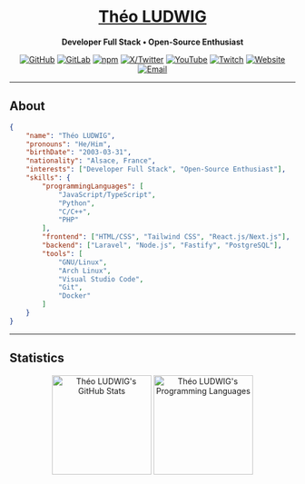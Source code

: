 <h1 align="center"><a href="https://theoludwig.fr/">Théo LUDWIG</a></h1>

<p align="center">
    <strong>Developer Full Stack • Open-Source Enthusiast</strong>
</p>

<p align="center">
    <a href="https://github.com/theoludwig"><img alt="GitHub" src="https://img.shields.io/badge/-GitHub-5A5A5A?style=flat&labelColor=5A5A5A&logo=github&logoColor=white"/></a>
    <a href="https://gitlab.com/theoludwig"><img alt="GitLab" src="https://img.shields.io/badge/-GitLab-303030?style=flat&labelColor=303030&logo=gitlab&logoColor=white"/></a>
    <a href="https://www.npmjs.com/~theoludwig"><img alt="npm" src="https://img.shields.io/badge/-npm-c4302b?style=flat&labelColor=c4302b&logo=npm&logoColor=white"/></a>
    <a href="https://twitter.com/theoludwig_"><img alt="X/Twitter" src="https://img.shields.io/badge/-Twitter-1ca0f1?style=flat&labelColor=1ca0f1&logo=x&logoColor=white"/></a>
    <a href="https://www.youtube.com/@theo_ludwig"><img alt="YouTube" src="https://img.shields.io/badge/-YouTube-c4302b?style=flat&labelColor=c4302b&logo=youtube&logoColor=white"/></a>
    <a href="https://www.twitch.tv/theoludwig"><img alt="Twitch" src="https://img.shields.io/badge/-Twitch-9147FF?style=flat&labelColor=9147FF&logo=twitch&logoColor=white"/></a>
    <a href="https://theoludwig.fr/"><img alt="Website" src="https://img.shields.io/badge/-Website-181818?style=flat&labelColor=181818&logo=Google-Chrome&logoColor=white"/></a>
    <a href="mailto:contact@theoludwig.fr"><img alt="Email" src="https://img.shields.io/badge/-contact@theoludwig.fr-2F7EBE?style=flat&labelColor=2F7EBE&logo=minutemailer&logoColor=white"/></a>
</p>

<hr />

## About

```json
{
    "name": "Théo LUDWIG",
    "pronouns": "He/Him",
    "birthDate": "2003-03-31",
    "nationality": "Alsace, France",
    "interests": ["Developer Full Stack", "Open-Source Enthusiast"],
    "skills": {
        "programmingLanguages": [
            "JavaScript/TypeScript",
            "Python",
            "C/C++",
            "PHP"
        ],
        "frontend": ["HTML/CSS", "Tailwind CSS", "React.js/Next.js"],
        "backend": ["Laravel", "Node.js", "Fastify", "PostgreSQL"],
        "tools": [
            "GNU/Linux",
            "Arch Linux",
            "Visual Studio Code",
            "Git",
            "Docker"
        ]
    }
}
```

<hr />

## Statistics

<p align=center>
    <img height=175 align="center" src="https://github-readme-stats.vercel.app/api?username=theoludwig&show_icons=true&theme=dark" alt="Théo LUDWIG's GitHub Stats" />
    <img height=175 align="center" src="https://github-readme-stats.vercel.app/api/top-langs/?username=theoludwig&hide=html,css,javascript&langs_count=8&layout=compact&theme=dark" alt="Théo LUDWIG's Programming Languages" />
</p>
